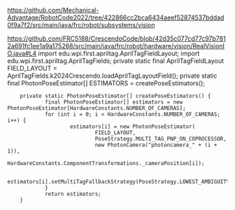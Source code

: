 
https://github.com/Mechanical-Advantage/RobotCode2022/tree/422866cc2bca6434aeef52874537bddad0f9a7f2/src/main/java/frc/robot/subsystems/vision


https://github.com/FRC5188/CrescendoCode/blob/42d35c077cd77c97b7812a691fc1ee1a9a175268/src/main/java/frc/robot/hardware/vision/RealVisionIO.java#L4
import edu.wpi.first.apriltag.AprilTagFieldLayout;
import edu.wpi.first.apriltag.AprilTagFields;
private static final AprilTagFieldLayout FIELD_LAYOUT = AprilTagFields.k2024Crescendo.loadAprilTagLayoutField();
private static final PhotonPoseEstimator[] ESTIMATORS = createPoseEstimators();

        private static PhotonPoseEstimator[] createPoseEstimators() {
                final PhotonPoseEstimator[] estimators = new PhotonPoseEstimator[HardwareConstants.NUMBER_OF_CAMERAS];
                for (int i = 0; i < HardwareConstants.NUMBER_OF_CAMERAS; i++) {
                        estimators[i] = new PhotonPoseEstimator(
                                FIELD_LAYOUT,
                                PoseStrategy.MULTI_TAG_PNP_ON_COPROCESSOR,
                                new PhotonCamera("photoncamera_" + (i + 1)),
                                HardwareConstants.ComponentTransformations._cameraPosition[i]);

                        estimators[i].setMultiTagFallbackStrategy(PoseStrategy.LOWEST_AMBIGUITY);
                }
                return estimators;
        }
